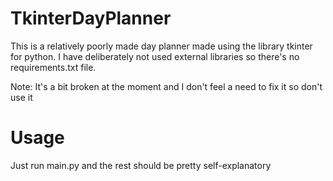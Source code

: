 # TkinterDayPlanner
This is a relatively poorly made day planner made using the library tkinter for python. I have deliberately not used external libraries so there's no requirements.txt file.

Note: It's a bit broken at the moment and I don't feel a need to fix it so don't use it
# Usage
Just run main.py and the rest should be pretty self-explanatory

